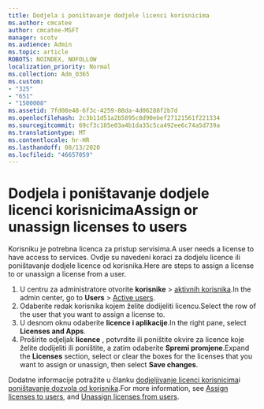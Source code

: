 ```yaml
---
title: Dodjela i poništavanje dodjele licenci korisnicima
ms.author: cmcatee
author: cmcatee-MSFT
manager: scotv
ms.audience: Admin
ms.topic: article
ROBOTS: NOINDEX, NOFOLLOW
localization_priority: Normal
ms.collection: Adm_O365
ms.custom:
- "325"
- "651"
- "1500008"
ms.assetid: 7fd08e48-6f3c-4259-88da-4d06288f2b7d
ms.openlocfilehash: 2c3b11d51a2b5895c8d90ebef27121561f221334
ms.sourcegitcommit: 69cf3c185e03a4b1da35c5ca492ee6c74a5d739a
ms.translationtype: MT
ms.contentlocale: hr-HR
ms.lasthandoff: 08/13/2020
ms.locfileid: "46657059"
---
```

# <a name="assign-or-unassign-licenses-to-users"></a><span data-ttu-id="fe22f-102">Dodjela i poništavanje dodjele licenci korisnicima</span><span class="sxs-lookup"><span data-stu-id="fe22f-102">Assign or unassign licenses to users</span></span>

<span data-ttu-id="fe22f-103">Korisniku je potrebna licenca za pristup servisima.</span><span class="sxs-lookup"><span data-stu-id="fe22f-103">A user needs a license to have access to services.</span></span> <span data-ttu-id="fe22f-104">Ovdje su navedeni koraci za dodjelu licence ili poništavanje dodjele licence od korisnika.</span><span class="sxs-lookup"><span data-stu-id="fe22f-104">Here are steps to assign a license to or unassign a license from a user.</span></span>
  
1. <span data-ttu-id="fe22f-105">U centru za administratore otvorite **korisnike** \> [aktivnih korisnika](https://go.microsoft.com/fwlink/p/?linkid=834822).</span><span class="sxs-lookup"><span data-stu-id="fe22f-105">In the admin center, go to **Users** \> [Active users](https://go.microsoft.com/fwlink/p/?linkid=834822).</span></span>
2. <span data-ttu-id="fe22f-106">Odaberite redak korisnika kojem želite dodijeliti licencu.</span><span class="sxs-lookup"><span data-stu-id="fe22f-106">Select the row of the user that you want to assign a license to.</span></span>
3. <span data-ttu-id="fe22f-107">U desnom oknu odaberite **licence i aplikacije**.</span><span class="sxs-lookup"><span data-stu-id="fe22f-107">In the right pane, select **Licenses and Apps**.</span></span>
4. <span data-ttu-id="fe22f-108">Proširite odjeljak **licence** , potvrdite ili poništite okvire za licence koje želite dodijeliti ili poništite, a zatim odaberite **Spremi promjene**.</span><span class="sxs-lookup"><span data-stu-id="fe22f-108">Expand the **Licenses** section, select or clear the boxes for the licenses that you want to assign or unassign, then select **Save changes**.</span></span>

<span data-ttu-id="fe22f-109">Dodatne informacije potražite u članku [dodjeljivanje licenci korisnicima](https://docs.microsoft.com/microsoft-365/admin/manage/assign-licenses-to-users)i [poništavanje dozvola od korisnika](https://docs.microsoft.com/microsoft-365/admin/manage/remove-licenses-from-users).</span><span class="sxs-lookup"><span data-stu-id="fe22f-109">For more information, see [Assign licenses to users](https://docs.microsoft.com/microsoft-365/admin/manage/assign-licenses-to-users), and [Unassign licenses from users](https://docs.microsoft.com/microsoft-365/admin/manage/remove-licenses-from-users).</span></span>